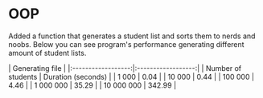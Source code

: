 # OOP
Added a function that generates a student list and sorts them to nerds and noobs.
Below you can see program's performance generating different amount of student lists.

|            Generating file            |
|:------------------:|:------------------:|
| Number of students | Duration (seconds) |
|        1 000       |        0.04        |
|       10 000       |        0.44        |
|       100 000      |        4.46        |
|      1 000 000     |        35.29       |
|     10 000 000     |       342.99       |
